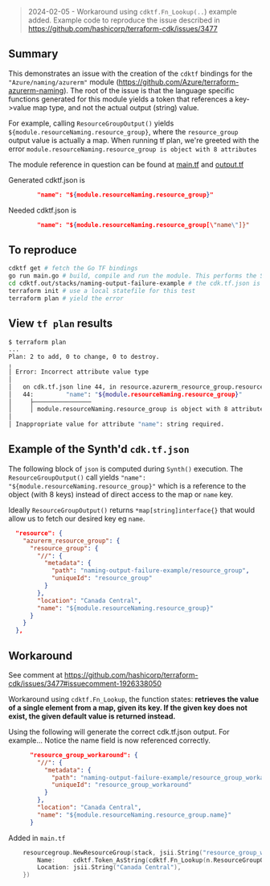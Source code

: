 > 2024-02-05 - Workaround using `cdktf.Fn_Lookup(..`) example added.
> Example code to reproduce the issue described in https://github.com/hashicorp/terraform-cdk/issues/3477

## Summary

This demonstrates an issue with the creation of the `cdktf` bindings for the `"Azure/naming/azurerm"` module (https://github.com/Azure/terraform-azurerm-naming). The root of the issue is that the language specific functions generated for this module yields a token that references a key->value map type, and not the actual output (string) value.

For example, calling `ResourceGroupOutput()` yields `${module.resourceNaming.resource_group}`, where the `resource_group` output value is actually a map. When running tf plan, we're greeted with the error `module.resourceNaming.resource_group is object with 8 attributes`

The module reference in question can be found at  [main.tf](https://github.com/Azure/terraform-azurerm-naming/blob/8a1c8616d4cd05423e53c3260a016919ce0df33d/main.tf#L1869-L1878) and [output.tf](https://github.com/Azure/terraform-azurerm-naming/blob/8a1c8616d4cd05423e53c3260a016919ce0df33d/outputs.tf#L924-L927)

Generated cdktf.json is

```json
        "name": "${module.resourceNaming.resource_group}"
```

Needed cdktf.json is

```json
        "name": "${module.resourceNaming.resource_group[\"name\"]}"
```


## To reproduce

```sh
cdktf get # fetch the Go TF bindings
go run main.go # build, compile and run the module. This performs the Synth()..
cd cdktf.out/stacks/naming-output-failure-example # the cdk.tf.json is placed within
terraform init # use a local statefile for this test
terraform plan # yield the error
```

## View `tf plan` results

```sh
$ terraform plan
...
Plan: 2 to add, 0 to change, 0 to destroy.
╷
│ Error: Incorrect attribute value type
│
│   on cdk.tf.json line 44, in resource.azurerm_resource_group.resource_group:
│   44:         "name": "${module.resourceNaming.resource_group}"
│     ├────────────────
│     │ module.resourceNaming.resource_group is object with 8 attributes
│
│ Inappropriate value for attribute "name": string required.
```

## Example of the Synth'd `cdk.tf.json`

The following block of `json` is computed during `Synth()` execution. The `ResourceGroupOutput()` call yields `"name": "${module.resourceNaming.resource_group}"` which is a reference to the object (with 8 keys) instead of direct access to the map or `name` key.

Ideally `ResourceGroupOutput()` returns `*map[string]interface{}` that would allow us to fetch our desired key eg `name`.

```json
  "resource": {
    "azurerm_resource_group": {
      "resource_group": {
        "//": {
          "metadata": {
            "path": "naming-output-failure-example/resource_group",
            "uniqueId": "resource_group"
          }
        },
        "location": "Canada Central",
        "name": "${module.resourceNaming.resource_group}"
      }
    }
  },
  ```

## Workaround

See comment at https://github.com/hashicorp/terraform-cdk/issues/3477#issuecomment-1926338050

Workaround using `cdktf.Fn_Lookup`, the function states: **retrieves the value of a single element from a map, given its key. If the given key does not exist,
 the given default value is returned instead.**

Using the following will generate the correct cdk.tf.json output. For example... Notice the name field is now referenced correctly.

```json
      "resource_group_workaround": {
        "//": {
          "metadata": {
            "path": "naming-output-failure-example/resource_group_workaround",
            "uniqueId": "resource_group_workaround"
          }
        },
        "location": "Canada Central",
        "name": "${module.resourceNaming.resource_group.name}"
      }
```

Added in `main.tf`
```go
	resourcegroup.NewResourceGroup(stack, jsii.String("resource_group_workaround"), &resourcegroup.ResourceGroupConfig{
		Name:     cdktf.Token_AsString(cdktf.Fn_Lookup(n.ResourceGroupOutput(), jsii.String("name"), nil), nil),
		Location: jsii.String("Canada Central"),
	})
```